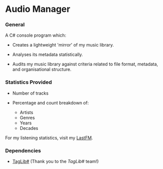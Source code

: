 # Audio Manager


### General
A C# console program which:

- Creates a lightweight 'mirror' of my music library.

- Analyses its metadata statistically.

- Audits my music library against criteria related to file format, metadata, and organisational structure.


### Statistics Provided

- Number of tracks 

- Percentage and count breakdown of:
  - Artists
  - Genres
  - Years
  - Decades

For my listening statistics, visit my [LastFM](https://www.last.fm/user/david369music).


### Dependencies
- [TagLib#](https://github.com/mono/taglib-sharp) (Thank you to the *TagLib#* team!)